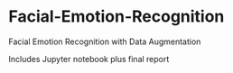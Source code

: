 # Facial-Emotion-Recognition
Facial Emotion Recognition with Data Augmentation

Includes Jupyter notebook plus final report
